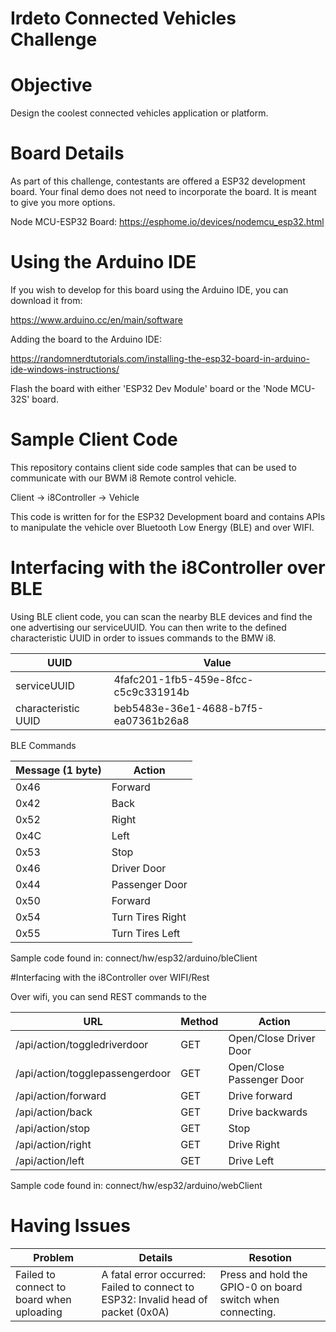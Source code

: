 # Irdeto Connected Vehicles Challenge
# Objective
Design the coolest connected vehicles application or platform.


# Board Details

As part of this challenge, contestants are offered a ESP32 development board. Your final demo does not need to incorporate the board. It is meant to give you more options.

Node MCU-ESP32 Board:
https://esphome.io/devices/nodemcu_esp32.html


# Using the Arduino IDE

If you wish to develop for this board using the Arduino IDE, you can download it from:

https://www.arduino.cc/en/main/software


Adding the board to the Arduino IDE:

https://randomnerdtutorials.com/installing-the-esp32-board-in-arduino-ide-windows-instructions/

Flash the board with either 'ESP32 Dev Module' board or the 'Node MCU-32S' board.

# Sample Client Code

This repository contains client side code samples that can be used to communicate with our BWM i8 Remote control vehicle.

Client -> i8Controller -> Vehicle

This code is written for for the ESP32 Development board and contains APIs to manipulate the vehicle over Bluetooth Low Energy (BLE) and over WIFI.

# Interfacing with the i8Controller over BLE

Using BLE client code, you can scan the nearby BLE devices and find the one advertising our serviceUUID.
You can then write to  the defined characteristic UUID in order to issues commands to the BMW i8.  

| UUID | Value |
| ------ | ------ |
| serviceUUID | 4fafc201-1fb5-459e-8fcc-c5c9c331914b |
| characteristic UUID| beb5483e-36e1-4688-b7f5-ea07361b26a8 |

BLE Commands

| Message (1 byte) | Action |
| ------ | ------ |
| 0x46 | Forward |
| 0x42 | Back |
| 0x52 | Right |
| 0x4C | Left |
| 0x53 | Stop |
| 0x46 | Driver Door |
| 0x44 | Passenger Door |
| 0x50 | Forward |
| 0x54 | Turn Tires Right |
| 0x55 | Turn Tires Left |

Sample code found in:
connect/hw/esp32/arduino/bleClient

#Interfacing with the i8Controller over WIFI/Rest

Over wifi, you can send REST commands to the 

| URL | Method| Action |
| ------ | ------ | ------ |
| /api/action/toggledriverdoor | GET | Open/Close Driver Door|
| /api/action/togglepassengerdoor | GET | Open/Close Passenger Door|
| /api/action/forward | GET | Drive forward|
| /api/action/back | GET | Drive backwards|
| /api/action/stop | GET | Stop|
| /api/action/right | GET | Drive Right|
| /api/action/left | GET | Drive Left|

Sample code found in:
connect/hw/esp32/arduino/webClient

# Having Issues

| Problem | Details | Resotion |
| ------ | ------ | ------ |
| Failed to connect to board when uploading | A fatal error occurred: Failed to connect to ESP32: Invalid head of packet (0x0A)|Press and hold the GPIO-0 on board switch when connecting. |
